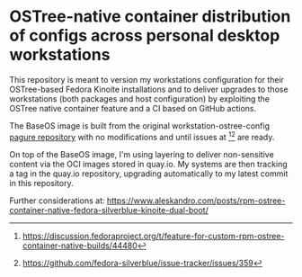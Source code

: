 # OSTree-native container distribution of configs across personal desktop workstations

This repository is meant to version my workstations configuration for their OSTree-based Fedora Kinoite installations and to deliver upgrades to those workstations (both packages and host configuration) by exploiting the OSTree native container feature and a CI based on GitHub actions.

The BaseOS image is built from the original workstation-ostree-config [pagure repository](https://ostreedev.github.io/ostree/) with no modifications and until issues at [^1][^2] are ready.

On top of the BaseOS image, I'm using layering to deliver non-sensitive content via the OCI images stored in quay.io. My systems are then tracking a tag in the quay.io repository, upgrading automatically to my latest commit in this repository.


Further considerations at: https://www.aleskandro.com/posts/rpm-ostree-container-native-fedora-silverblue-kinoite-dual-boot/

[^1]: https://discussion.fedoraproject.org/t/feature-for-custom-rpm-ostree-container-native-builds/44480
[^2]: https://github.com/fedora-silverblue/issue-tracker/issues/359

